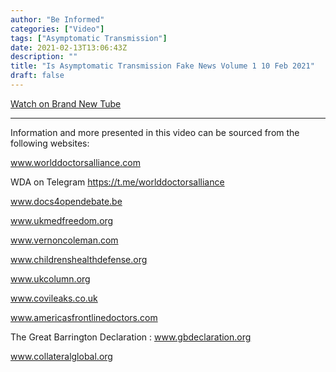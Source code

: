 ```yaml
---
author: "Be Informed"
categories: ["Video"]
tags: ["Asymptomatic Transmission"]
date: 2021-02-13T13:06:43Z
description: ""
title: "Is Asymptomatic Transmission Fake News Volume 1 10 Feb 2021"
draft: false
---
```


[Watch on Brand New Tube](https://brandnewtube.com/watch/is-asymptomatic-transmission-fake-news-volume-1-10-feb-2021_g2TPaw5u7bx7tzM.html)

------

Information and more presented in this video can be sourced from the following websites:        

www.worlddoctorsalliance.com       

WDA on Telegram https://t.me/worlddoctorsalliance        

www.docs4opendebate.be      

www.ukmedfreedom.org      

www.vernoncoleman.com      

www.childrenshealthdefense.org      

www.ukcolumn.org      

www.covileaks.co.uk      

www.americasfrontlinedoctors.com      

The Great Barrington Declaration      : www.gbdeclaration.org      

www.collateralglobal.org
